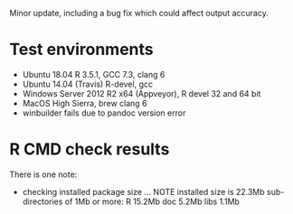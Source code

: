 Minor update, including a bug fix which could affect output accuracy.

# Test environments
* Ubuntu 18.04 R 3.5.1, GCC 7.3, clang 6
* Ubuntu 14.04 (Travis) R-devel, gcc
* Windows Server 2012 R2 x64 (Appveyor), R devel 32 and 64 bit
* MacOS High Sierra, brew clang 6
* winbuilder fails due to pandoc version error

# R CMD check results

There is one note:

* checking installed package size ... NOTE
  installed size is 22.3Mb
  sub-directories of 1Mb or more:
    R     15.2Mb
    doc    5.2Mb
    libs   1.1Mb
